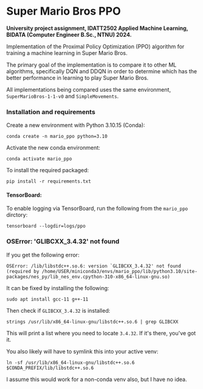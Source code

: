 # Super Mario Bros PPO

**University project assignment, IDATT2502 Applied Machine Learning, BIDATA (Computer Engineer B.Sc., NTNU) 2024.**

Implementation of the Proximal Policy Optimization (PPO) algorithm for training a machine learning in Super Mario Bros.

The primary goal of the implementation is to compare it to other ML algorithms, specifically DQN and DDQN in order to determine which has the better performance in learning to play Super Mario Bros.

All implementations being compared uses the same environment, `SuperMarioBros-1-1-v0` and `SimpleMovements`.



### Installation and requirements



Create a new environment with Python 3.10.15 (Conda):

```
conda create -n mario_ppo python=3.10
```



Activate the new conda environment:

```
conda activate mario_ppo
```



To install the required packaged:

```
pip install -r requirements.txt
```



#### TensorBoard:

To enable logging via TensorBoard, run the following from the `mario_ppo` dirctory:

```
tensorboard --logdir=logs/ppo
```







### OSError: 'GLIBCXX_3.4.32' not found

If you get the following error:

```
OSError: /lib/libstdc++.so.6: version `GLIBCXX_3.4.32' not found (required by /home/USER/miniconda3/envs/mario_ppo/lib/python3.10/site-packages/nes_py/lib_nes_env.cpython-310-x86_64-linux-gnu.so)
```



It can be fixed by installing the following:

```
sudo apt install gcc-11 g++-11
```



Then check if `GLIBCXX_3.4.32` is installed:
```
strings /usr/lib/x86_64-linux-gnu/libstdc++.so.6 | grep GLIBCXX
```

This will print a list where you need to locate `3.4.32`. If it's there, you've got it.



You also likely will have to symlink this into your active venv:

```
ln -sf /usr/lib/x86_64-linux-gnu/libstdc++.so.6 $CONDA_PREFIX/lib/libstdc++.so.6 
```



I assume this would work for a non-conda venv also, but I have no idea.